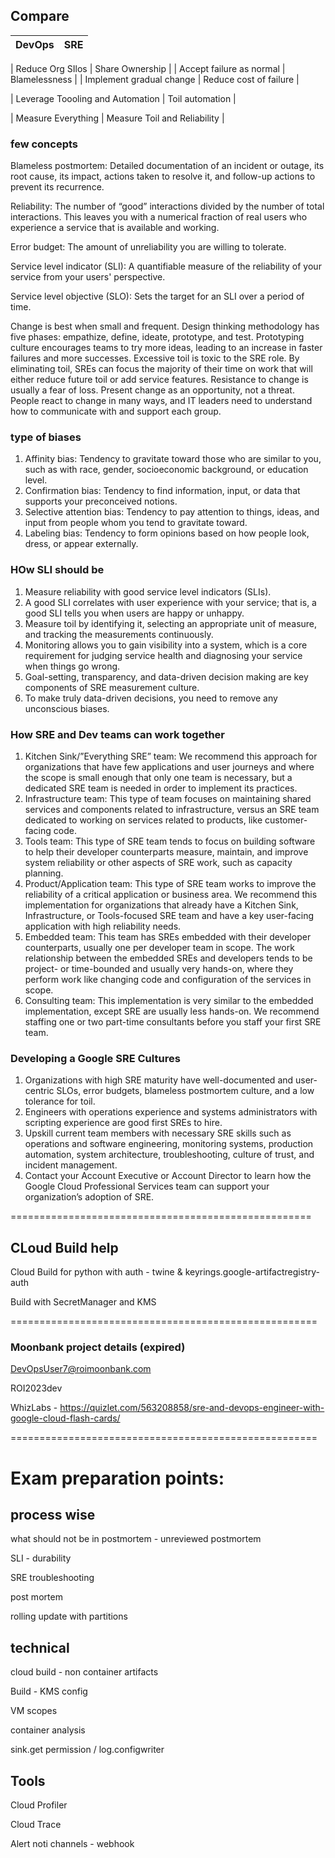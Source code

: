 
## Compare

| DevOps | SRE |
| -----  |---- |

| Reduce Org SIlos	| Share Ownership | 
| Accept failure as normal	| Blamelessness | 
| Implement gradual change	| Reduce cost of failure | 

| Leverage Toooling and Automation	| 	Toil automation | 

| Measure Everything | Measure Toil and Reliability | 



### few concepts
Blameless postmortem: Detailed documentation of an incident or outage, its root cause, its impact, actions taken to resolve it, and follow-up actions to prevent its recurrence.

Reliability: The number of “good” interactions divided by the number of total interactions. This leaves you with a numerical fraction of real users who experience a service that is available and working.

Error budget: The amount of unreliability you are willing to tolerate.

Service level indicator (SLI): A quantifiable measure of the reliability of your service from your users' perspective.

Service level objective (SLO): Sets the target for an SLI over a period of time.






Change is best when small and frequent.
Design thinking methodology has five phases: empathize, define, ideate, prototype, and test.
Prototyping culture encourages teams to try more ideas, leading to an increase in faster failures and more successes.
Excessive toil is toxic to the SRE role.
By eliminating toil, SREs can focus the majority of their time on work that will either reduce future toil or add service features.
Resistance to change is usually a fear of loss.
Present change as an opportunity, not a threat.
People react to change in many ways, and IT leaders need to understand how to communicate with and support each group.


### type of biases
1. Affinity bias: Tendency to gravitate toward those who are similar to you, such as with race, gender, socioeconomic background, or education level.
2. Confirmation bias: Tendency to find information, input, or data that supports your preconceived notions.
3. Selective attention bias: Tendency to pay attention to things, ideas, and input from people whom you tend to gravitate toward.
4. Labeling bias: Tendency to form opinions based on how people look, dress, or appear externally.


### HOw SLI should be
1. Measure reliability with good service level indicators (SLIs).
2. A good SLI correlates with user experience with your service; that is, a good SLI tells you when users are happy or unhappy.
3. Measure toil by identifying it, selecting an appropriate unit of measure, and tracking the measurements continuously.
4. Monitoring allows you to gain visibility into a system, which is a core requirement for judging service health and diagnosing your service when things go wrong.
5. Goal-setting, transparency, and data-driven decision making are key components of SRE measurement culture.
6. To make truly data-driven decisions, you need to remove any unconscious biases.




### How SRE and Dev teams can work together
1. Kitchen Sink/”Everything SRE” team: We recommend this approach for organizations that have few applications and user journeys and where the scope is small enough that only one team is necessary, but a dedicated SRE team is needed in order to implement its practices.
2. Infrastructure team: This type of team focuses on maintaining shared services and components related to infrastructure, versus an SRE team dedicated to working on services related to products, like customer-facing code.
3. Tools team: This type of SRE team tends to focus on building software to help their developer counterparts measure, maintain, and improve system reliability or other aspects of SRE work, such as capacity planning.
4. Product/Application team: This type of SRE team works to improve the reliability of a critical application or business area. We recommend this implementation for organizations that already have a Kitchen Sink, Infrastructure, or Tools-focused SRE team and have a key user-facing application with high reliability needs.
5. Embedded team: This team has SREs embedded with their developer counterparts, usually one per developer team in scope. The work relationship between the embedded SREs and developers tends to be project- or time-bounded and usually very hands-on, where they perform work like changing code and configuration of the services in scope.
6. Consulting team: This implementation is very similar to the embedded implementation, except SRE are usually less hands-on. We recommend staffing one or two part-time consultants before you staff your first SRE team.



### Developing a Google SRE Cultures
1. Organizations with high SRE maturity have well-documented and user-centric SLOs, error budgets, blameless postmortem culture, and a low tolerance for toil.
2. Engineers with operations experience and systems administrators with scripting experience are good first SREs to hire.
3. Upskill current team members with necessary SRE skills such as operations and software engineering, monitoring systems, production automation, system architecture, troubleshooting, culture of trust, and incident management.
4. Contact your Account Executive or Account Director to learn how the Google Cloud Professional Services team can support your organization’s adoption of SRE.




====================================================
## CLoud Build help
Cloud Build for python with auth - twine & keyrings.google-artifactregistry-auth

Build with SecretManager and KMS

=====================================================

### Moonbank project details (expired)

DevOpsUser7@roimoonbank.com

ROI2023dev

WhizLabs - https://quizlet.com/563208858/sre-and-devops-engineer-with-google-cloud-flash-cards/

=====================================================

# Exam preparation points:

## process wise
what should not be in postmortem - unreviewed postmortem

SLI - durability

SRE troubleshooting

post mortem

rolling update with partitions



## technical 
cloud build -  non container artifacts

Build - KMS config

VM scopes

container analysis

sink.get permission / log.configwriter



## Tools
Cloud Profiler

Cloud Trace

Alert noti channels - webhook




